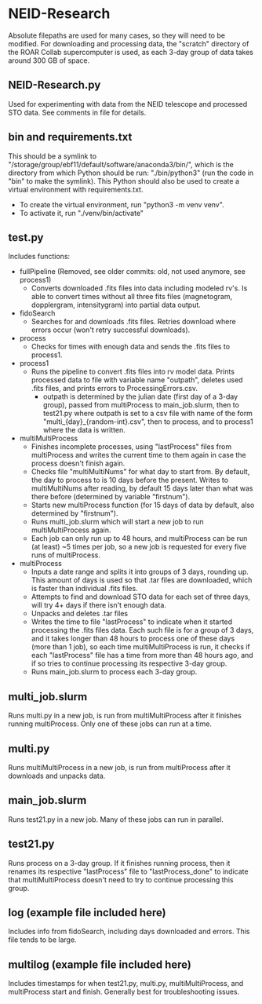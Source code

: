 # NEID-Research
Absolute filepaths are used for many cases, so they will need to be modified. For downloading and processing data, the "scratch" directory of the ROAR Collab supercomputer is used, as each 3-day group of data takes around 300 GB of space.

## NEID-Research.py
Used for experimenting with data from the NEID telescope and processed STO data. See comments in file for details.

## bin and requirements.txt
This should be a symlink to "/storage/group/ebf11/default/software/anaconda3/bin/", which is the directory from which Python should be run: "./bin/python3" (run the code in "bin" to make the symlink). This Python should also be used to create a virtual environment with requirements.txt.
- To create the virtual environment, run "python3 -m venv venv".
- To activate it, run "./venv/bin/activate"

## test.py
Includes functions:
- fullPipeline (Removed, see older commits: old, not used anymore, see process1)
  - Converts downloaded .fits files into data including modeled rv's. Is able to convert times without all three fits files (magnetogram, dopplergram, intensitygram) into partial data output.
- fidoSearch
  - Searches for and downloads .fits files. Retries download where errors occur (won't retry successful downloads).
- process
  - Checks for times with enough data and sends the .fits files to process1.
- process1
  - Runs the pipeline to convert .fits files into rv model data. Prints processed data to file with variable name "outpath", deletes used .fits files, and prints errors to ProcessingErrors.csv.
    - outpath is determined by the julian date (first day of a 3-day group), passed from multiProcess to main_job.slurm, then to test21.py where outpath is set to a csv file with name of the form "multi_{day}_{random-int}.csv", then to process, and to process1 where the data is written.
- multiMultiProcess
  - Finishes incomplete processes, using "lastProcess" files from multiProcess and writes the current time to them again in case the process doesn't finish again.
  - Checks file "multiMultiNums" for what day to start from. By default, the day to process to is 10 days before the present. Writes to multiMultiNums after reading, by default 15 days later than what was there before (determined by variable "firstnum").
  - Starts new multiProcess function (for 15 days of data by default, also determined by "firstnum").
  - Runs multi_job.slurm which will start a new job to run multiMultiProcess again.
  - Each job can only run up to 48 hours, and multiProcess can be run (at least) ~5 times per job, so a new job is requested for every five runs of multiProcess.
- multiProcess
  - Inputs a date range and splits it into groups of 3 days, rounding up. This amount of days is used so that .tar files are downloaded, which is faster than individual .fits files.
  - Attempts to find and download STO data for each set of three days, will try 4+ days if there isn't enough data.
  - Unpacks and deletes .tar files
  - Writes the time to file "lastProcess" to indicate when it started processing the .fits files data. Each such file is for a group of 3 days, and it takes longer than 48 hours to process one of these days (more than 1 job), so each time multiMultiProcess is run, it checks if each "lastProcess" file has a time from more than 48 hours ago, and if so tries to continue processing its respective 3-day group.
  - Runs main_job.slurm to process each 3-day group.

## multi_job.slurm
Runs multi.py in a new job, is run from multiMultiProcess after it finishes running multiProcess. Only one of these jobs can run at a time.

## multi.py
Runs multiMultiProcess in a new job, is run from multiProcess after it downloads and unpacks data.

## main_job.slurm
Runs test21.py in a new job. Many of these jobs can run in parallel.

## test21.py
Runs process on a 3-day group. If it finishes running process, then it renames its respective "lastProcess" file to "lastProcess_done" to indicate that multiMultiProcess doesn't need to try to continue processing this group. 

## log (example file included here)
Includes info from fidoSearch, including days downloaded and errors. This file tends to be large.

## multilog (example file included here)
Includes timestamps for when test21.py, multi.py, multiMultiProcess, and multiProcess start and finish. Generally best for troubleshooting issues.
